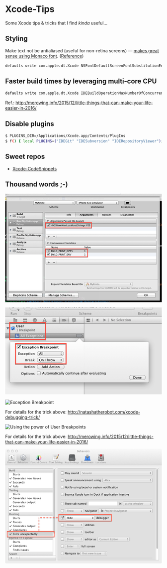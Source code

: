 Xcode-Tips
==========

Some Xcode tips & tricks that I find *kinda* useful...

Styling
-------

Make text not be antialiased (useful for non-retina screens) — [makes great sense using Monaco font](https://www.mikeash.com/pyblog/friday-qa-2015-08-14-an-xcode-plugin-for-unsmoothed-text.html). ([Reference](http://stackoverflow.com/a/11675163/11895))

```bash
defaults write com.apple.dt.Xcode NSFontDefaultScreenFontSubstitutionEnabled -bool YES
```

Faster build times by leveraging multi-core CPU
-----------------------------------------------

```bash
defaults write com.apple.dt.Xcode IDEBuildOperationMaxNumberOfConcurrentCompileTasks $(sysctl -n hw.ncpu)
```

Ref.: http://merowing.info/2015/12/little-things-that-can-make-your-life-easier-in-2016/

Disable plugins
---------------

```bash
$ PLUGINS_DIR=/Applications/Xcode.app/Contents/PlugIns
$ f() { local PLUGINS=("IDEGit" "IDESubversion" "IDERepositoryViewer"); for i in ${PLUGINS[@]}; do mv -vni "$PLUGINS_DIR/$i.ideplugin" "$PLUGINS_DIR/$i-disabled.ideplugin"; done }; f; unset -f f;
```

Sweet repos
-----------

* [Xcode-CodeSnippets](https://github.com/exalted/Xcode-CodeSnippets)

Thousand words ;-)
------------------

![Scheme Run Arguments](Scheme%20Run%20Arguments.png "Scheme Run Arguments")

![All Exceptions Break On Throw](All%20Exceptions%20Break%20On%20Throw.png "All Exceptions Break On Throw")

![Exception Breakpoint](http://natashatherobot.com/wp-content/uploads/Screen-Shot-2015-06-30-at-6.28.21-AM.png)

For details for the trick above: http://natashatherobot.com/xcode-debugging-trick/

![Using the power of User Breakpoints](http://merowing.info/2015/12/symbols.png)

For details for the trick above: http://merowing.info/2015/12/little-things-that-can-make-your-life-easier-in-2016/

![Hide Debugger When Exists Unexpectedly](Hide%20Debugger%20When%20Exists%20Unexpectedly.png "Hide Debugger When Exists Unexpectedly")
